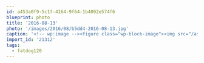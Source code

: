 ```yaml
---
id: a453a0f9-5c1f-4164-9f64-1b4092e574f6
blueprint: photo
title: '2016-08-13'
photo: '/images/2016/08/b5dd4-2016-08-13.jpg'
caption: '<!-- wp:image --><figure class="wp-block-image"><img src="/assets/images/2016/08/b5dd4-2016-08-13.jpg" /></figure><!-- /wp:image --><!-- wp:paragraph --><p>It was humbling to run alongside the athletes doing the full #fatdog120. Incredible to realize they are all still on the trails as I write this. You folks are amazing and inspiring &amp; maybe one day I''ll join your ranks.</p><!-- /wp:paragraph -->'
import_id: '21312'
tags:
  - fatdog120
---
```

